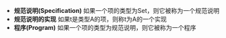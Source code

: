 - **规范说明(Specification)** 如果一个项的类型为Set，则它被称为一个规范说明
- **规范说明的实现** 如果t是类型A的项，则称t为A的一个实现
- **程序(Program)** 如果一个项的类型为规范说明，则它被称为一个程序
